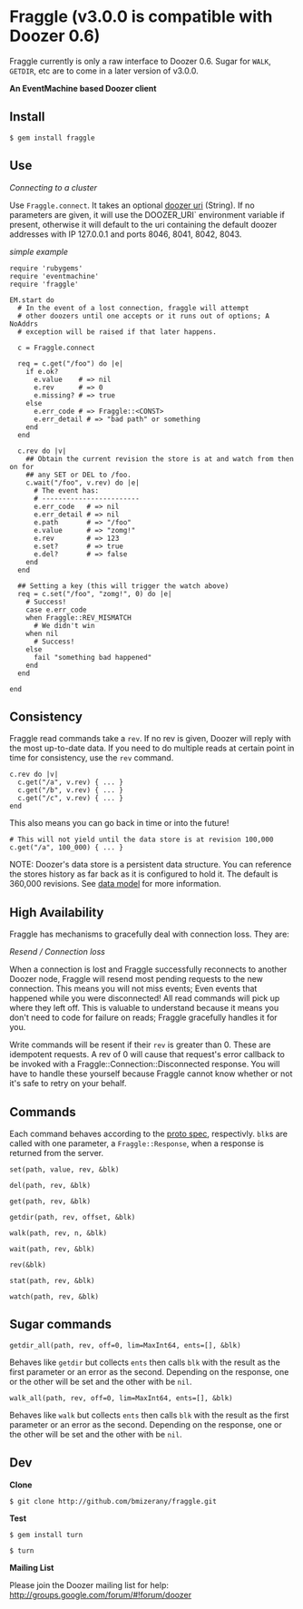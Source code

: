 # Fraggle (v3.0.0 is compatible with Doozer 0.6)

Fraggle currently is only a raw interface to Doozer 0.6.
Sugar for `WALK`, `GETDIR`, etc are to come in a later version of v3.0.0.

**An EventMachine based Doozer client**

## Install

    $ gem install fraggle

## Use

*Connecting to a cluster*

Use `Fraggle.connect`.  It takes an optional [doozer uri][] (String).  If no
parameters are given, it will use the DOOZER_URI` environment variable if
present, otherwise it will default to the uri containing the default doozer
addresses with IP 127.0.0.1 and ports 8046, 8041, 8042, 8043.

*simple example*

    require 'rubygems'
    require 'eventmachine'
    require 'fraggle'

    EM.start do
      # In the event of a lost connection, fraggle will attempt
      # other doozers until one accepts or it runs out of options; A NoAddrs
      # exception will be raised if that later happens.

      c = Fraggle.connect

      req = c.get("/foo") do |e|
        if e.ok?
          e.value    # => nil
          e.rev      # => 0
          e.missing? # => true
        else
          e.err_code # => Fraggle::<CONST>
          e.err_detail # => "bad path" or something
        end
      end

      c.rev do |v|
        ## Obtain the current revision the store is at and watch from then on for
        ## any SET or DEL to /foo.
        c.wait("/foo", v.rev) do |e|
          # The event has:
          # ------------------------
          e.err_code   # => nil
          e.err_detail # => nil
          e.path       # => "/foo"
          e.value      # => "zomg!"
          e.rev        # => 123
          e.set?       # => true
          e.del?       # => false
        end
      end

      ## Setting a key (this will trigger the watch above)
      req = c.set("/foo", "zomg!", 0) do |e|
        # Success!
        case e.err_code
        when Fraggle::REV_MISMATCH
          # We didn't win
        when nil
          # Success!
        else
          fail "something bad happened"
        end
      end

    end

## Consistency

Fraggle read commands take a `rev`.  If no rev is given, Doozer will reply with
the most up-to-date data.   If you need to do multiple reads at certain
point in time for consistency, use the `rev` command.

    c.rev do |v|
      c.get("/a", v.rev) { ... }
      c.get("/b", v.rev) { ... }
      c.get("/c", v.rev) { ... }
    end

This also means you can go back in time or into the future!

    # This will not yield until the data store is at revision 100,000
    c.get("/a", 100_000) { ... }

NOTE:  Doozer's data store is a persistent data structure.  You can reference the
stores history as far back as it is configured to hold it.  The default is
360,000 revisions.  See [data model][] for more information.

## High Availability

  Fraggle has mechanisms to gracefully deal with connection loss.  They are:

*Resend / Connection loss*

  When a connection is lost and Fraggle successfully reconnects to another
  Doozer node, Fraggle will resend most pending requests to the new connection.
  This means you will not miss events; Even events that happened while you were
  disconnected!  All read commands will pick up where they left off.  This is
  valuable to understand because it means you don't need to code for failure on
  reads; Fraggle gracefully handles it for you.

  Write commands will be resent if their `rev` is greater than 0.  These are
  idempotent requests.  A rev of 0 will cause that request's error
  callback to be invoked with a Fraggle::Connection::Disconnected response.
  You will have to handle these yourself because Fraggle cannot know whether or
  not it's safe to retry on your behalf.

## Commands

Each command behaves according to the [proto spec][], respectivly.
`blk`s are called with one parameter, a `Fraggle::Response`, when a response is
returned from the server.

`set(path, value, rev, &blk)`

`del(path, rev, &blk)`

`get(path, rev, &blk)`

`getdir(path, rev, offset, &blk)`

`walk(path, rev, n, &blk)`

`wait(path, rev, &blk)`

`rev(&blk)`

`stat(path, rev, &blk)`

`watch(path, rev, &blk)`

## Sugar commands

`getdir_all(path, rev, off=0, lim=MaxInt64, ents=[], &blk)`

Behaves like `getdir` but collects `ents` then calls `blk` with the result as
the first parameter or an error as the second.  Depending on the response, one
or the other will be set and the other with be `nil`.

`walk_all(path, rev, off=0, lim=MaxInt64, ents=[], &blk)`

Behaves like `walk` but collects `ents` then calls `blk` with the result as
the first parameter or an error as the second.  Depending on the response, one
or the other will be set and the other with be `nil`.

## Dev

**Clone**

    $ git clone http://github.com/bmizerany/fraggle.git

**Test**

    $ gem install turn

    $ turn

**Mailing List**

Please join the Doozer mailing list for help:
http://groups.google.com/forum/#!forum/doozer

[data model]: https://github.com/ha/doozerd/blob/master/doc/data-model.md
[doozer uri]: https://github.com/ha/doozerd/blob/master/doc/uri.md
[proto spec]: https://github.com/ha/doozerd/blob/master/doc/proto.md
